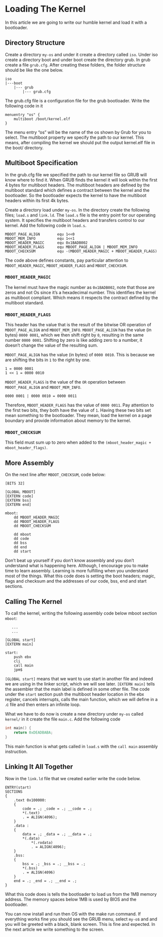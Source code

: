 # Loading The Kernel

In this article we are going to write our humble kernel and load it with a bootloader. 

## Directory Structure

Create a directory `my-os` and under it create a directory called `iso`. Under iso create a directory boot and under boot create the directory grub. In grub create a file `grub.cfg`. After creating these folders, the folder structure should be like the one below.

```
iso
|---boot
    |--- grub
        |--- grub.cfg
```

The grub.cfg file is a configuration file for the grub bootloader. Write the following code in it

```
menuentry "os" {
    multiboot /boot/kernel.elf
}
```

The menu entry “os” will be the name of the os shown by Grub for you to select. The multiboot property we specify the path to our kernel. This means, after compiling the kernel we should put the output kernel.elf file in the boot/ directory.

## Multiboot Specification

In the grub.cfg file we specified the path to our kernel file so GRUB will know where to find it. When GRUB finds the kernel it will look within the first 4 bytes for  multiboot headers. The multiboot headers are defined by the multiboot standard which defines a contract between the kernel and the bootloader. So the bootloader expects the kernel to have the multiboot headers within its first 4k bytes.

Create a directory load under `my-os`. In the directory create the following files; `load.s` and `link.ld`. The `load.s` file is the entry point for our operating system. It specifies the multiboot headers and transfers control to our kernel. Add the following code in `load.s`.

```
MBOOT_PAGE_ALIGN        equ 1<<0
MBOOT_MEM_INFO          equ 1<<1
MBOOT_HEADER_MAGIC      equ 0x1BADB002
MBOOT_HEADER_FLAGS      equ MBOOT_PAGE_ALIGN | MBOOT_MEM_INFO
MBOOT_CHECKSUM          equ -(MBOOT_HEADER_MAGIC + MBOOT_HEADER_FLAGS)
```

The code above defines constants, pay particular attention to `MBOOT_HEADER_MAGIC`, `MBOOT_HEADER_FLAGS` and `MBOOT_CHECKSUM`.

### `MBOOT_HEADER_MAGIC`

The kernel must have the magic number as `0x1BADB002`, note that those are zeros and not Os since it’s a hexadecimal number. This identifies the kernel as multiboot compliant. Which means it respects the contract defined by the multiboot standard.

### `MBOOT_HEADER_FLAGS`

This header has the value that is the result of the bitwise OR operation of `MBOOT_PAGE_ALIGN` and `MBOOT_MEM_INFO`. `MBOOT_PAGE_ALIGN` has the value (in bytes) `0000 0001`, which we then shift right by `0`, resulting in the same number `0000 0001`. Shifting by zero is like adding zero to a number, it doesn’t change the value of the resulting sum.

`MBOOT_PAGE_ALIGN` has the value (in bytes) of `0000 0010`. This is because we are shifting the bits in `1` to the right by one.

```
1 = 0000 0001
1 << 1 = 0000 0010
```

`MBOOT_HEADER_FLAGS` is the value of the `OR` operation between `MBOOT_PAGE_ALIGN` and `MBOOT_MEM_INFO`.

```
0000 0001 | 0000 0010 = 0000 0011
```

Therefore, `MBOOT_HEADER_FLAGS` has the value of `0000 0011`. Pay attention to the first two bits, they both have the value of `1`. Having these two bits set mean something to the bootloader. They mean, load the kernel on a page boundary and provide information about memory to the kernel.

### `MBOOT_CHECKSUM`

This field must sum up to zero when added to the `(mboot_header_magic + mboot_header_flags)`.

## More Assembly

On the next line after `MBOOT_CHECKSUM`, code below:

```
[BITS 32]

[GLOBAL MBOOT]
[EXTERN code]
[EXTERN bss]
[EXTERN end]

mboot:
    dd MBOOT_HEADER_MAGIC
    dd MBOOT_HEADER_FLAGS
    dd MBOOT_CHECKSUM
    
    dd mboot
    dd code
    dd bss
    dd end
    dd start
```

Don’t beat up yourself if you don’t know assembly and you don’t understand what is happening here. Although, I encourage you to make time to learn assembly. Learning is more fulfilling when you understand most of the things.  What this code does is setting the boot headers; magic, flags and checksum and the addresses of our code, bss, end and start sections.

## Calling The Kernel

To call the kernel, writing the following assembly code  below mboot section `mboot`:

```
   ...
   ...

[GLOBAL start]
[EXTERN main]

start:
    push ebx
    cli
    call main
    jpm$
```

`[GLOBAL start]` means that we want to use start in another file and indeed we are using in the linker script, which we will see later. `[EXTERN main]` tells the assembler that the main label is defined in some other file. The code under the `start` section push the multiboot header location in the ebx register, cancels interrupts, calls the main function, which we will define in a .c file and then enters an infinite loop.

What we have to do now is create a new directory under `my-os` called `kernel/` in it create the file `main.c`. Add the following code 

```c
int main() {
    return 0xDEADBABA;
}
```

This main function is what gets called in `load.s` with the `call main` assembly instruction.

## Linking It All Together

Now in the `link.ld` file that we created earlier write the code below. 

```masm
ENTRY(start)
SECTIONS 
{
    .text 0x100000:
    {
        code = .; _code = .; __code = .;
        *(.text)
        . = ALIGN(4096);
    }
    .data : 
    {
        data = .; _data = .; __data = .;
        *(.data)
            *(.rodata)
            . = ALIGN(4096);
    }
    .bss:
    {
        bss = .; _bss = .; __bss = .;
        *(.bss)
        . = ALIGN(4096)
    }
    end = .; _end = .; __end = .;
}
```

What this code does is tells the bootloader to load us from the 1MB memory address. The memory spaces below 1MB is used by BIOS and the bootloader.

You can now install and run then OS with the make run command. If everything works fine you should see the GRUB menu, select `my-o`s and and you will be greeted with a black, blank screen. This is fine and expected. In the next article we write something to the screen.
